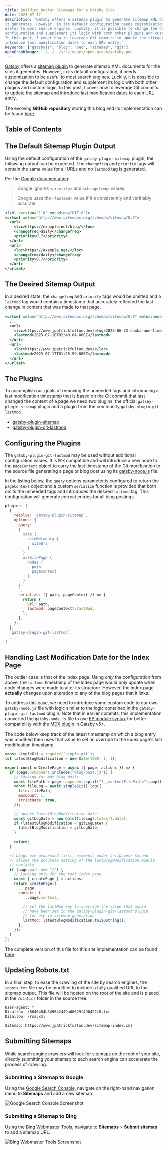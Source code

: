 ```yaml
---
title: Building Better Sitemaps for a Gatsby Site
date: 2023-07-17
description: "Gatsby offers a sitemap plugin to generate sitemap XML documents for the sites
it generates. However, in its default configuration needs customization to be
useful to most search engines. Luckily, it is possible to change the default
configuration and supplement its logic with both other plugins and custom logic.
In this post, I cover how to leverage Git commits to update the sitemap and
introduce last modification dates to each URL entry."
keywords: ["gatsbyjs", "blog", "seo", "sitemap", "git"]
openGraphImage: ../../../src/images/open-graph/gatsby.png
---
```


[Gatsby](https://www.gatsbyjs.com/)
offers a
[sitemap plugin](https://github.com/gatsbyjs/gatsby/tree/master/packages/gatsby-plugin-sitemap)
to generate sitemap XML documents for the sites
it generates. However, in its default configuration, it needs customization to be
useful to most search engines. Luckily, it is possible to change the default
configuration and supplement its logic with both other plugins and custom logic.
In this post, I cover how to leverage Git commits to update the sitemap and
introduce last modification dates to each URL entry.

The evolving **GitHub repository** storing this blog and its implementation can be
found [here](https://github.com/jpfulton/blog).

## Table of Contents

## The Default Sitemap Plugin Output

Using the default configuration of the `gatsby-plugin-sitemap` plugin, the following
output can be expected. The `changefreq` and `priority` tags will contain the same
value for all URLs and no `lastmod` tag is generated.

Per the
[Google documentation](https://developers.google.com/search/docs/crawling-indexing/sitemaps/build-sitemap):

> Google ignores `<priority>` and `<changefreq>` values.
>
> Google uses the `<lastmod>` value if it's consistently and verifiably accurate

```xml {5-6, 10-11}{numberLines: true}
<?xml version="1.0" encoding="UTF-8"?>
<urlset xmlns="http://www.sitemaps.org/schemas/sitemap/0.9">
  <url>
    <loc>https://example.net/blog/</loc>
    <changefreq>daily</changefreq>
    <priority>0.7</priority>
  </url>
  <url>
    <loc>https://example.net/</loc>
    <changefreq>daily</changefreq>
    <priority>0.7</priority>
  </url>
</urlset>
```

## The Desired Sitemap Output

In a desired state, the `changefreq` and `priority` tags would be omitted
and a `lastmod` tag would contain a timestamp that accurately reflected
the last change in content that was made to that page.

```xml:title=sitemap-0.xml {4,8}{numberLines:true}
<urlset xmlns="http://www.sitemaps.org/schemas/sitemap/0.9" xmlns:news="http://www.google.com/schemas/sitemap-news/0.9" xmlns:xhtml="http://www.w3.org/1999/xhtml" xmlns:image="http://www.google.com/schemas/sitemap-image/1.1" xmlns:video="http://www.google.com/schemas/sitemap-video/1.1">
  ...
  <url>
    <loc>https://www.jpatrickfulton.dev/blog/2023-06-23-samba-and-timemachine/</loc>
    <lastmod>2023-07-10T02:48:04.000Z</lastmod>
  </url>
  <url>
    <loc>https://www.jpatrickfulton.dev/</loc>
    <lastmod>2023-07-17T01:25:59.000Z</lastmod>
  </url>
</urlset>
```

## The Plugins

To accomplish our goals of removing the unneeded tags and introducing a
last modification timestamp that is based on the Git commit that last changed
the content of a page we need two plugins: the official `gatsby-plugin-sitemap`
plugin and a plugin from the community `gatsby-plugin-git-lastmod`.

- [gatsby-plugin-sitemap](https://github.com/gatsbyjs/gatsby/tree/master/packages/gatsby-plugin-sitemap)
- [gatsby-plugin-git-lastmod](https://github.com/vondenstein/gatsby-plugin-git-lastmod/tree/main)

## Configuring the Plugins

The `gatsby-plugin-git-lastmod` may be used without additional configuration values.
It is `MDX` compatible and will introduce a new node to the `pageContext` object
to carry the last timestamp of the Git modification to the source file generating
a page or blog post using its [gatsby-node.js](https://github.com/vondenstein/gatsby-plugin-git-lastmod/blob/main/src/gatsby-node.js#L33)
file.

In the listing below, the `query` options parameter is configured to return
the `pageContext` object and a custom `serialize` function is provided that
both omits the unneeded tags and introduces the desired `lastmod` tag. This
configuration will generate correct entries for all blog postings.

```javascript:title=gatsby-config.mjs {numberLines: true}
plugins: [
  {
    resolve: `gatsby-plugin-sitemap`,
    options: {
      query: `
      {
        site {
          siteMetadata {
            siteUrl
          }
        }
        allSitePage {
          nodes {
            path
            pageContext
          }
        }
      }
      `,
      serialize: ({ path, pageContext }) => {
        return {
          url: path,
          lastmod: pageContext?.lastMod,
        };
      },
    },
  },
  `gatsby-plugin-git-lastmod`,
  ...
]
```

## Handling Last Modification Date for the Index Page

The outlier case is that of the index page. Using _only_ the configuration
from above, the `lastmod` timestamp of the index page would only
update when code changes were made to alter its structure. However, the
index page **actually** changes upon alteration to any of the blog
pages that it links.

To address this case, we need to introduce some custom code to our
own `gatsby-node.js` file with logic similar to the logic contained
in the `gatsby-plugin-git-lastmod` plugin. Note that in earlier
commits, this implementation converted the `gatsby-node.js` file to use
[ES module syntax](https://developer.mozilla.org/en-US/docs/Web/JavaScript/Guide/Modules)
for better compatibility with the
[MDX plugin](https://github.com/gatsbyjs/gatsby/tree/master/packages/gatsby-plugin-mdx)
in Gatsby v5+.

The code below keep track of the latest timestamp on which a blog entry was
modified then uses that value to set an override to the index page's
last modification timestamp.

```javascript:title=gatsby-node.mjs {numberLines: true}
const simpleGit = require(`simple-git`);
let latestBlogModification = new Date(1900, 1, 1);

export const onCreatePage = async ({ page, actions }) => {
  if (page.component.includes("blog-post.js")) {
    // looking for mdx blog posts
    const filePath = page.component.split("?__contentFilePath=").pop();
    const fileLog = await simpleGit().log({
      file: filePath,
      maxCount: 1,
      strictDate: true,
    });

    // update latestBlogModification date
    const gitLogDate = new Date(fileLog?.latest?.date);
    if (latestBlogModification < gitLogDate) {
      latestBlogModification = gitLogDate;
    }

    return;
  }

  // blogs are processed first, elements under src/pages/ second
  // allows the accurate setting of the lastBlogModification module
  // variable
  if (page.path === "/") {
    // looking only for the root index page
    const { createPage } = actions;
    return createPage({
      ...page,
      context: {
        ...page.context,

        // set the lastMod key to override the value that would
        // have been set in the gatsby-plugin-git-lastmod plugin
        // for use in sitemap generation
        lastMod: latestBlogModification.toISOString(),
      },
    });
  }
};
```

The complete version of this file for this site implementation can be found
[here](https://github.com/jpfulton/blog/blob/main/gatsby-node.mjs).

## Updating Robots.txt

In a final step, to ease the crawling of the site by search engines,
the `robots.txt` file may be modified to include a fully qualified URL
to the sitemap output. This file will be hosted on the root of the site
and is placed in the `/static/` folder in the source tree.

```txt:title=robots.txt {5}{numberLines: true}
User-agent: *
Disallow: /8846484b349642449a66629f496422f8.txt
Disallow: /rss.xml

Sitemap: https://www.jpatrickfulton.dev/sitemap-index.xml
```

## Submitting Sitemaps

While search engine crawlers will look for sitemaps on the root of
your site, directly submitting your sitemap to each search engine
can accelerate the process of crawling.

### Submitting a Sitemap to Google

Using the
[Google Search Console](https://search.google.com/search-console/),
navigate on the right-hand navigation menu to **Sitemaps** and add a
new sitemap.

![Google Search Console Screenshot](./google-sitemap-submission.png)

### Submitting a Sitemap to Bing

Using the
[Bing Webmaster Tools](https://www.bing.com/webmasters/),
navigate to **Sitemaps** > **Submit sitemap** to add a sitemap URL.

![Bing Webmaster Tools Screenshot](./bing-sitemap-submission.png)
